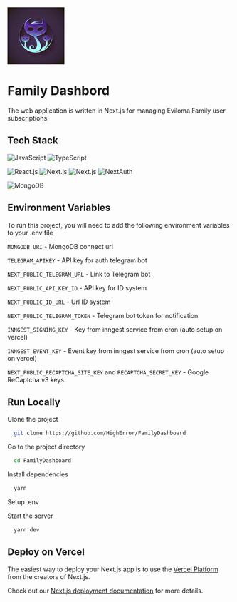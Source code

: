 <img src="./public/icon.png" width="128">

# Family Dashbord

The web application is written in Next.js for managing Eviloma Family user subscriptions

## Tech Stack

![JavaScript](https://img.shields.io/badge/-javascript-000000?style=for-the-badge&logo=JavaScript&logoColor=F7DF1E)
![TypeScript](https://img.shields.io/badge/-TypeScript-000000?style=for-the-badge&logo=TypeScript&logoColor=3178C6)

![React.js](https://img.shields.io/badge/-react-000000?style=for-the-badge&logo=React&logoColor=61DAFB)
![Next.js](https://img.shields.io/badge/-Next.js-000000?style=for-the-badge&logo=Next.js&logoColor=FFFFFF)
![Next.js](https://img.shields.io/badge/-TailwindCSS-000000?style=for-the-badge&logo=TailwindCSS&logoColor=06B6D4)
![NextAuth](https://img.shields.io/badge/-NextAuth-000000?style=for-the-badge&logo=&logoColor=FFFFFF)

![MongoDB](https://img.shields.io/badge/-MongoDB-000000?style=for-the-badge&logo=MongoDB&logoColor=47A248)

## Environment Variables

To run this project, you will need to add the following environment variables to your .env file

`MONGODB_URI` - MongoDB connect url

`TELEGRAM_APIKEY` - API key for auth telegram bot

`NEXT_PUBLIC_TELEGRAM_URL` - Link to Telegram bot

`NEXT_PUBLIC_API_KEY_ID` - API key for ID system

`NEXT_PUBLIC_ID_URL` - Url ID system

`NEXT_PUBLIC_TELEGRAM_TOKEN` - Telegram bot token for notification

`INNGEST_SIGNING_KEY` - Key from inngest service from cron (auto setup on vercel)

`INNGEST_EVENT_KEY` - Event key from inngest service from cron (auto setup on vercel)

`NEXT_PUBLIC_RECAPTCHA_SITE_KEY` and `RECAPTCHA_SECRET_KEY` - Google ReCaptcha v3 keys

## Run Locally

Clone the project

```bash
  git clone https://github.com/HighError/FamilyDashboard
```

Go to the project directory

```bash
  cd FamilyDashboard
```

Install dependencies

```bash
  yarn
```

Setup .env

Start the server

```bash
  yarn dev
```

## Deploy on Vercel

The easiest way to deploy your Next.js app is to use the [Vercel Platform](https://vercel.com/new?utm_medium=default-template&filter=next.js&utm_source=create-next-app&utm_campaign=create-next-app-readme) from the creators of Next.js.

Check out our [Next.js deployment documentation](https://nextjs.org/docs/deployment) for more details.
